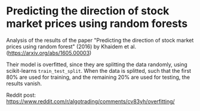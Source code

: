 # Predicting the direction of stock market prices using random forests

Analysis of the results of the paper "Predicting the direction of stock market prices using random forest" (2016) by Khaidem et al. (https://arxiv.org/abs/1605.00003)

Their model is overfitted, since they are splitting the data randomly, using scikit-learns `train_test_split`. When the data is splitted, such that the first 80% are used for training, and the remaining 20% are used for testing, the results vanish. 

Reddit post: https://www.reddit.com/r/algotrading/comments/cv83yh/overfitting/
